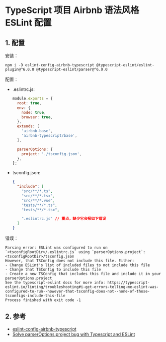 <!--#region
@author 吴钦飞
@email wuqinfei@qq.com
@create date 2023-11-21 18:39:58
@modify date 2023-11-21 18:39:58
@desc [description]
#endregion-->


# TypeScript 项目 Airbnb 语法风格 ESLint 配置

## 1. 配置

安装：

```shell
npm i -D eslint-config-airbnb-typescript @typescript-eslint/eslint-plugin@^6.0.0 @typescript-eslint/parser@^6.0.0
```

配置：

* .eslintrc.js:

    ```js
    module.exports = {
      root: true,
      env: {
        node: true,
        browser: true,
      },
      extends: [
        'airbnb-base',
        'airbnb-typescript/base',
      ],

      parserOptions: {
        project: './tsconfig.json',
      },
    };
    ```

* tsconfig.json:

    ```json
    {
      "include": [
        "src/**/*.ts",
        "src/**/*.tsx",
        "src/**/*.vue",
        "tests/**/*.ts",
        "tests/**/*.tsx",

        ".eslintrc.js" // 重点，缺少它会报如下错误
      ]
    }
    ```

错误：

```text
Parsing error: ESLint was configured to run on `<tsconfigRootDir>/.eslintrc.js` using `parserOptions.project`: <tsconfigRootDir>/tsconfig.json
However, that TSConfig does not include this file. Either:
- Change ESLint's list of included files to not include this file
- Change that TSConfig to include this file
- Create a new TSConfig that includes this file and include it in your parserOptions.project
See the typescript-eslint docs for more info: https://typescript-eslint.io/linting/troubleshooting#i-get-errors-telling-me-eslint-was-configured-to-run--however-that-tsconfig-does-not--none-of-those-tsconfigs-include-this-file
Process finished with exit code -1
```

## 2. 参考

* [eslint-config-airbnb-typescript](https://github.com/iamturns/eslint-config-airbnb-typescript)
* [Solve parserOptions.project bug with Typescript and ESLint](https://www.jacobparis.com/content/bug-parser-options)